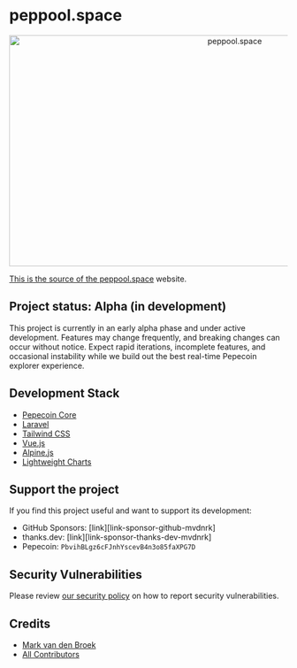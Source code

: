 # peppool.space

<p align="center"><a href="https://peppool.space" target="_blank"><img src="https://cdn.peppool.space/opengraph/default-card-large.png" width="800" height="418" alt="peppool.space"></p>

This is the source of the [peppool.space][link-website] website.

## Project status: Alpha (in development)

This project is currently in an early alpha phase and under active development. Features may change frequently, and breaking changes can occur without notice. Expect rapid iterations, incomplete features, and occasional instability while we build out the best real-time Pepecoin explorer experience.

## Development Stack

- [Pepecoin Core][link-pepecoin-core]
- [Laravel][link-laravel]
- [Tailwind CSS][link-tailwind]
- [Vue.js][link-vue]
- [Alpine.js][link-alpine]
- [Lightweight Charts][link-lightweight-charts]

## Support the project

If you find this project useful and want to support its development:

- GitHub Sponsors: [link][link-sponsor-github-mvdnrk]
- thanks.dev: [link][link-sponsor-thanks-dev-mvdnrk]
- Pepecoin: `PbvihBLgz6cFJnhYscevB4n3o85faXPG7D`

## Security Vulnerabilities

Please review [our security policy](../../security/policy) on how to report security vulnerabilities.

## Credits

- [Mark van den Broek](https://github.com/mvdnbrk)
- [All Contributors](../../contributors)

[link-website]: https://peppool.space
[link-laravel]: https://laravel.com
[link-vue]: https://vuejs.org
[link-tailwind]: https://tailwindcss.com
[link-alpine]: https://alpinejs.dev
[link-lightweight-charts]: https://www.tradingview.com/lightweight-charts/
[link-pepecoin-core]: https://github.com/pepecoinppc/pepecoin
[link-sponsors]: https://github.com/sponsors/mvdnbrk
[link-thanks]: https://thanks.dev/u/gh/mvdnbrk
